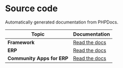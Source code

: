 # Source code

Automatically generated documentation from PHPDocs.

| Topic                      | Documentation                  |
| -------------------------- | ------------------------------ |
| **Framework**              | [Read the docs](source-code/framework/Home) |
| **ERP**                    | [Read the docs](source-code/erp/Home) |
| **Community Apps for ERP** | [Read the docs](source-code/apps) |